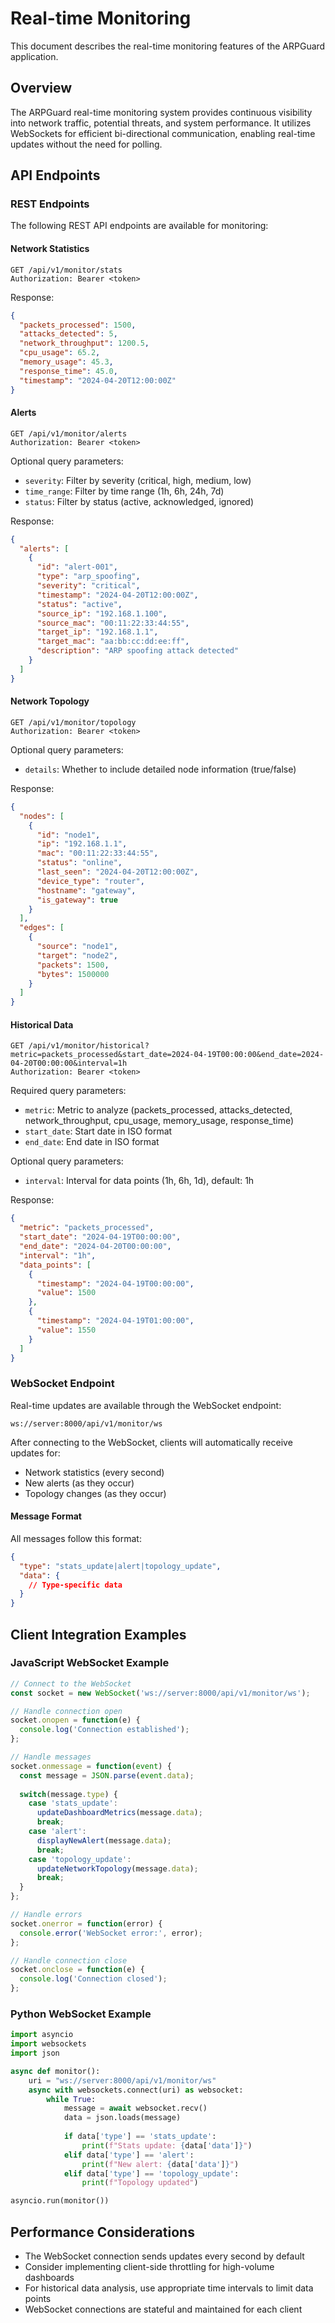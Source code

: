 # Real-time Monitoring

This document describes the real-time monitoring features of the ARPGuard application.

## Overview

The ARPGuard real-time monitoring system provides continuous visibility into network traffic, potential threats, and system performance. It utilizes WebSockets for efficient bi-directional communication, enabling real-time updates without the need for polling.

## API Endpoints

### REST Endpoints

The following REST API endpoints are available for monitoring:

#### Network Statistics
```http
GET /api/v1/monitor/stats
Authorization: Bearer <token>
```

Response:
```json
{
  "packets_processed": 1500,
  "attacks_detected": 5,
  "network_throughput": 1200.5,
  "cpu_usage": 65.2,
  "memory_usage": 45.3,
  "response_time": 45.0,
  "timestamp": "2024-04-20T12:00:00Z"
}
```

#### Alerts
```http
GET /api/v1/monitor/alerts
Authorization: Bearer <token>
```

Optional query parameters:
- `severity`: Filter by severity (critical, high, medium, low)
- `time_range`: Filter by time range (1h, 6h, 24h, 7d)
- `status`: Filter by status (active, acknowledged, ignored)

Response:
```json
{
  "alerts": [
    {
      "id": "alert-001",
      "type": "arp_spoofing",
      "severity": "critical",
      "timestamp": "2024-04-20T12:00:00Z",
      "status": "active",
      "source_ip": "192.168.1.100",
      "source_mac": "00:11:22:33:44:55",
      "target_ip": "192.168.1.1",
      "target_mac": "aa:bb:cc:dd:ee:ff",
      "description": "ARP spoofing attack detected"
    }
  ]
}
```

#### Network Topology
```http
GET /api/v1/monitor/topology
Authorization: Bearer <token>
```

Optional query parameters:
- `details`: Whether to include detailed node information (true/false)

Response:
```json
{
  "nodes": [
    {
      "id": "node1",
      "ip": "192.168.1.1",
      "mac": "00:11:22:33:44:55",
      "status": "online",
      "last_seen": "2024-04-20T12:00:00Z",
      "device_type": "router",
      "hostname": "gateway",
      "is_gateway": true
    }
  ],
  "edges": [
    {
      "source": "node1",
      "target": "node2",
      "packets": 1500,
      "bytes": 1500000
    }
  ]
}
```

#### Historical Data
```http
GET /api/v1/monitor/historical?metric=packets_processed&start_date=2024-04-19T00:00:00&end_date=2024-04-20T00:00:00&interval=1h
Authorization: Bearer <token>
```

Required query parameters:
- `metric`: Metric to analyze (packets_processed, attacks_detected, network_throughput, cpu_usage, memory_usage, response_time)
- `start_date`: Start date in ISO format
- `end_date`: End date in ISO format

Optional query parameters:
- `interval`: Interval for data points (1h, 6h, 1d), default: 1h

Response:
```json
{
  "metric": "packets_processed",
  "start_date": "2024-04-19T00:00:00",
  "end_date": "2024-04-20T00:00:00",
  "interval": "1h",
  "data_points": [
    {
      "timestamp": "2024-04-19T00:00:00",
      "value": 1500
    },
    {
      "timestamp": "2024-04-19T01:00:00",
      "value": 1550
    }
  ]
}
```

### WebSocket Endpoint

Real-time updates are available through the WebSocket endpoint:

```
ws://server:8000/api/v1/monitor/ws
```

After connecting to the WebSocket, clients will automatically receive updates for:
- Network statistics (every second)
- New alerts (as they occur)
- Topology changes (as they occur)

#### Message Format

All messages follow this format:
```json
{
  "type": "stats_update|alert|topology_update",
  "data": {
    // Type-specific data
  }
}
```

## Client Integration Examples

### JavaScript WebSocket Example

```javascript
// Connect to the WebSocket
const socket = new WebSocket('ws://server:8000/api/v1/monitor/ws');

// Handle connection open
socket.onopen = function(e) {
  console.log('Connection established');
};

// Handle messages
socket.onmessage = function(event) {
  const message = JSON.parse(event.data);
  
  switch(message.type) {
    case 'stats_update':
      updateDashboardMetrics(message.data);
      break;
    case 'alert':
      displayNewAlert(message.data);
      break;
    case 'topology_update':
      updateNetworkTopology(message.data);
      break;
  }
};

// Handle errors
socket.onerror = function(error) {
  console.error('WebSocket error:', error);
};

// Handle connection close
socket.onclose = function(e) {
  console.log('Connection closed');
};
```

### Python WebSocket Example

```python
import asyncio
import websockets
import json

async def monitor():
    uri = "ws://server:8000/api/v1/monitor/ws"
    async with websockets.connect(uri) as websocket:
        while True:
            message = await websocket.recv()
            data = json.loads(message)
            
            if data['type'] == 'stats_update':
                print(f"Stats update: {data['data']}")
            elif data['type'] == 'alert':
                print(f"New alert: {data['data']}")
            elif data['type'] == 'topology_update':
                print(f"Topology updated")

asyncio.run(monitor())
```

## Performance Considerations

- The WebSocket connection sends updates every second by default
- Consider implementing client-side throttling for high-volume dashboards
- For historical data analysis, use appropriate time intervals to limit data points
- WebSocket connections are stateful and maintained for each client 